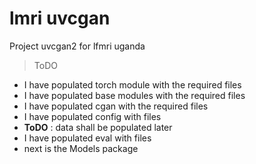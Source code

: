 # lmri uvcgan
Project uvcgan2 for lfmri uganda

> ToDO
- I have populated torch module with the required files
- I have populated base modules with the required files
- I have populated cgan with the required files
- I have populated config with files
- **ToDO** : data shall be populated later
- I have populated eval with files
- next is the Models package